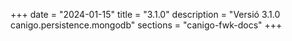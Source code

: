 +++
date        = "2024-01-15"
title       = "3.1.0"
description = "Versió 3.1.0 canigo.persistence.mongodb"
sections    = "canigo-fwk-docs"
+++